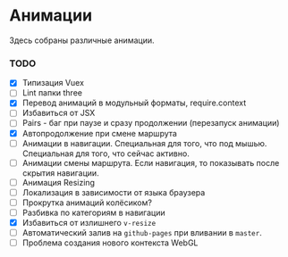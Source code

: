 # Анимации

Здесь собраны различные анимации.

### TODO

- [x] Типизация Vuex
- [ ] Lint папки three
- [x] Перевод анимаций в модульный форматы, require.context
- [ ] Избавиться от JSX
- [ ] Pairs - баг при паузе и сразу продолжении (перезапуск анимации)
- [x] Автопродолжение при смене маршрута
- [ ] Анимации в навигации. Специальная для того, что под мышью. Специальная для того, что сейчас активно.
- [ ] Анимации смены маршрута. Если навигация, то показывать после скрытия навигации.
- [ ] Анимация Resizing
- [ ] Локализация в зависимости от языка браузера
- [ ] Прокрутка анимаций колёсиком?
- [ ] Разбивка по категориям в навигации
- [x] Избавиться от излишнего `v-resize`
- [ ] Автоматический залив на `github-pages` при вливании в `master`.
- [ ] Проблема создания нового контекста WebGL
